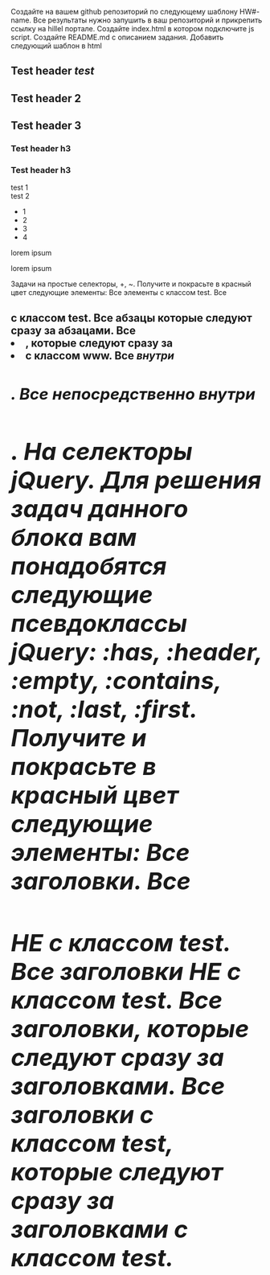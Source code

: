 Создайте на вашем github репозиторий по следующему шаблону HW#-name. Все результаты нужно запушить в ваш репозиторий и прикрепить ссылку на hillel портале.
Создайте index.html в котором подключите js script.
Создайте README.md с описанием задания.
Добавить следующий шаблон в html
<h2>Test header <i>test</i></h2>
<h2 class="test">Test header 2</h2>
<h2 class="test">Test header 3</h2>
<h3>Test header h3</h3>
<h3 class="test">Test header h3</h3>
 
<div class="test">test 1</div>
<div class="test">test 2</div>
<ul>
    <li>1</li>
    <li class="test">2</li>
    <li class="www">3</li>
    <li>4</li>
</ul>
<p>lorem ipsum </p><p>lorem ipsum</p>
Задачи на простые селекторы, +, ~. 
Получите и покрасьте в красный цвет следующие элементы:
Все элементы с классом test.
Все <h2> с классом test. 
Все абзацы которые следуют сразу за абзацами. 
Все <li>, которые следуют сразу за <li> с классом www.
Все <i> внутри <h2>.
Все <i> непосредственно внутри <h2>. 
На селекторы jQuery. 
Для решения задач данного блока вам понадобятся следующие псевдоклассы jQuery: :has, :header, :empty, :contains, :not, :last, :first.
Получите и покрасьте в красный цвет следующие элементы:
Все заголовки.
Все <h2> НЕ с классом test.
Все заголовки НЕ с классом test. 
Все заголовки, которые следуют сразу за заголовками. 
Все заголовки с классом test, которые следуют сразу за заголовками с классом test.
